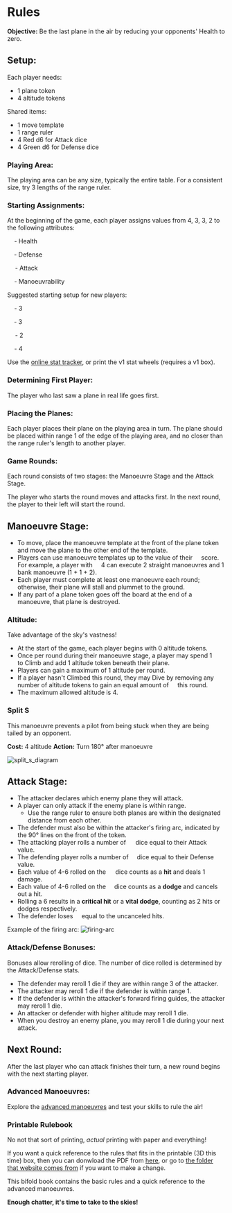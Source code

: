 # Rules

**Objective:** Be the last plane in the air by reducing your opponents' Health to zero.

## Setup:

Each player needs:

- 1 plane token
- 4 altitude tokens

Shared items:

- 1 move template
- 1 range ruler
- 4 Red d6 for Attack dice
- 4 Green d6 for Defense dice

### Playing Area:

The playing area can be any size, typically the entire table. For a consistent size, try 3 lengths of the range ruler.

### Starting Assignments:

At the beginning of the game, each player assigns values from 4, 3, 3, 2 to the following attributes:

<img class="small-icon" src="https://squadronleader.wollivan.dev/icons/health.svg" width="12" style="display:inline-block"/> - Health

<img class="small-icon" src="https://squadronleader.wollivan.dev/icons/defense.svg" width="11.5" style="display:inline-block"/> - Defense

<img class="small-icon" src="https://squadronleader.wollivan.dev/icons/attack.svg" width="14" style="display:inline-block"/> - Attack

<img class="small-icon" src="https://squadronleader.wollivan.dev/icons/manoeuvrability.svg" width="12" style="display:inline-block"/> - Manoeuvrability

Suggested starting setup for new players:

<img class="small-icon" src="https://squadronleader.wollivan.dev/icons/health.svg" width="12" style="display:inline-block"/> - 3

<img class="small-icon" src="https://squadronleader.wollivan.dev/icons/defense.svg" width="11.5" style="display:inline-block"/> - 3

<img class="small-icon" src="https://squadronleader.wollivan.dev/icons/attack.svg" width="14" style="display:inline-block"/> - 2

<img class="small-icon" src="https://squadronleader.wollivan.dev/icons/manoeuvrability.svg" width="12" style="display:inline-block"/> - 4

Use the <a href="https://planes.wollivan.dev/" target="_blank">online stat tracker</a>, or print the v1 stat wheels (requires a v1 box).

### Determining First Player:

The player who last saw a plane in real life goes first.

### Placing the Planes:

Each player places their plane on the playing area in turn. The plane should be placed within range 1 of the edge of the playing area, and no closer than the range ruler's length to another player.

### Game Rounds:

Each round consists of two stages: the Manoeuvre Stage and the Attack Stage.

The player who starts the round moves and attacks first. In the next round, the player to their left will start the round.

## Manoeuvre Stage:

- To move, place the manoeuvre template at the front of the plane token and move the plane to the other end of the template.
- Players can use manoeuvre templates up to the value of their <img class="small-icon" src="https://squadronleader.wollivan.dev/icons/manoeuvrability.svg" width="12" style="display:inline-block"/> score. For example, a player with <img class="small-icon" src="https://squadronleader.wollivan.dev/icons/manoeuvrability.svg" width="12" style="display:inline-block"/> 4 can execute 2 straight manoeuvres and 1 bank manoeuvre (1 + 1 + 2).
- Each player must complete at least one manoeuvre each round; otherwise, their plane will stall and plummet to the ground.
- If any part of a plane token goes off the board at the end of a manoeuvre, that plane is destroyed.

### Altitude:

Take advantage of the sky's vastness!

- At the start of the game, each player begins with 0 altitude tokens.
- Once per round during their manoeuvre stage, a player may spend 1 <img class="small-icon" src="https://squadronleader.wollivan.dev/icons/manoeuvrability.svg" width="12" style="display:inline-block"/> to Climb and add 1 altitude token beneath their plane.
- Players can gain a maximum of 1 altitude per round.
- If a player hasn't Climbed this round, they may Dive by removing any number of altitude tokens to gain an equal amount of <img class="small-icon" src="https://squadronleader.wollivan.dev/icons/manoeuvrability.svg" width="12" style="display:inline-block"/> this round.
- The maximum allowed altitude is 4.

### Split S

This manoeuvre prevents a pilot from being stuck when they are being tailed by an opponent.

**Cost:** 4 altitude
**Action:** Turn 180° after manoeuvre

![split_s_diagram](https://raw.githubusercontent.com/wollivan/SquadronLeader/refs/heads/main/images/split_s.png)

## Attack Stage:

- The attacker declares which enemy plane they will attack.
- A player can only attack if the enemy plane is within range.
  - Use the range ruler to ensure both planes are within the designated distance from each other.
- The defender must also be within the attacker's firing arc, indicated by the 90° lines on the front of the token.
- The attacking player rolls a number of <img class="small-icon" src="https://squadronleader.wollivan.dev/icons/attack.svg" width="14" style="display:inline-block"/> dice equal to their Attack value.
- The defending player rolls a number of <img class="small-icon" src="https://squadronleader.wollivan.dev/icons/defense.svg" width="11.5" style="display:inline-block"/> dice equal to their Defense value.
- Each value of 4-6 rolled on the <img class="small-icon" src="https://squadronleader.wollivan.dev/icons/attack.svg" width="14" style="display:inline-block"/> dice counts as a **hit** and deals 1 damage.
- Each value of 4-6 rolled on the <img class="small-icon" src="https://squadronleader.wollivan.dev/icons/defense.svg" width="11.5" style="display:inline-block"/> dice counts as a **dodge** and cancels out a hit.
- Rolling a 6 results in a **critical hit** or a **vital dodge**, counting as 2 hits or dodges respectively.
- The defender loses <img class="small-icon" src="https://squadronleader.wollivan.dev/icons/health.svg" width="12" style="display:inline-block"/> equal to the uncanceled hits.

Example of the firing arc:
![firing-arc](https://user-images.githubusercontent.com/91621088/167209670-d14cfa27-6109-4bee-8a9e-e8c88d571aa2.jpg)

### Attack/Defense Bonuses:

Bonuses allow rerolling of dice. The number of dice rolled is determined by the Attack/Defense stats.

- The defender may reroll 1 die if they are within range 3 of the attacker.
- The attacker may reroll 1 die if the defender is within range 1.
- If the defender is within the attacker's forward firing guides, the attacker may reroll 1 die.
- An attacker or defender with higher altitude may reroll 1 die.
- When you destroy an enemy plane, you may reroll 1 die during your next attack.

## Next Round:

After the last player who can attack finishes their turn, a new round begins with the next starting player.

### Advanced Manoeuvres:

Explore the [advanced manoeuvres](https://squadronleader.wollivan.dev/rules/advanced-manoeuvres) and test your skills to rule the air!

### Printable Rulebook

No not that sort of printing, _actual_ printing with paper and everything!

If you want a quick reference to the rules that fits in the printable (3D this time) box, then you can donwload the PDF from [here](https://sl-rulebook.wollivan.dev), or go to [the folder that website comes from](https://github.com/Wollivan/SquadronLeader/tree/main/Rules/Rulebook) if you want to make a change.

This bifold book contains the basic rules and a quick reference to the advanced manoeuvres.

**Enough chatter, it's time to take to the skies!**
